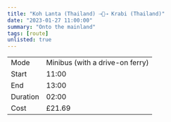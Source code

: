 ```yaml
---
title: "Koh Lanta (Thailand) ⇢🚐⇢ Krabi (Thailand)"
date: "2023-01-27 11:00:00"
summary: "Onto the mainland"
tags: [route]
unlisted: true
---
```


|  |   |
|---|---|
| Mode | Minibus (with a drive-on ferry)  |
| Start | 11:00  |
| End | 13:00  |
| Duration | 02:00 |
| Cost | £21.69 |